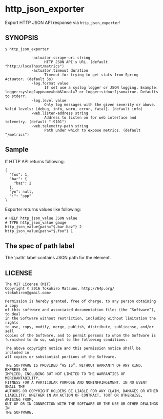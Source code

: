 # http_json_exporter

Export HTTP JSON API response via `http_json_exporter`!

## SYNOPSIS

    $ http_json_exporter

                -actuator.scrape-uri string
                      HTTP JSON API's URL. (default "http://localhost/metrics")
                -actuator.timeout duration
                      Timeout for trying to get stats from Spring Actuator. (default 5s)
                -log.format value
                      If set use a syslog logger or JSON logging. Example: logger:syslog?appname=bob&local=7 or logger:stdout?json=true. Defaults to stderr.
                -log.level value
                      Only log messages with the given severity or above. Valid levels: [debug, info, warn, error, fatal]. (default info)
                -web.listen-address string
                      Address to listen on for web interface and telemetry. (default ":9101")
                -web.telemetry-path string
                      Path under which to expose metrics. (default "/metrics")

## Sample

If HTTP API returns following:

```
{
  "foo": 1,
  "bar": {
    "baz": 2
  },
  "yo": null,
  "i": "ppp"
}
```

Exporter returns values like following:

    # HELP http_json_value JSON value
    # TYPE http_json_value gauge
    http_json_value{path="$.bar.baz"} 2
    http_json_value{path="$.foo"} 1

## The spec of path label

The 'path' label contains JSON path for the element.

## LICENSE

    The MIT License (MIT)
    Copyright © 2016 Tokuhiro Matsuno, http://64p.org/ <tokuhirom@gmail.com>

    Permission is hereby granted, free of charge, to any person obtaining a copy
    of this software and associated documentation files (the “Software”), to deal
    in the Software without restriction, including without limitation the rights
    to use, copy, modify, merge, publish, distribute, sublicense, and/or sell
    copies of the Software, and to permit persons to whom the Software is
    furnished to do so, subject to the following conditions:

    The above copyright notice and this permission notice shall be included in
    all copies or substantial portions of the Software.

    THE SOFTWARE IS PROVIDED “AS IS”, WITHOUT WARRANTY OF ANY KIND, EXPRESS OR
    IMPLIED, INCLUDING BUT NOT LIMITED TO THE WARRANTIES OF MERCHANTABILITY,
    FITNESS FOR A PARTICULAR PURPOSE AND NONINFRINGEMENT. IN NO EVENT SHALL THE
    AUTHORS OR COPYRIGHT HOLDERS BE LIABLE FOR ANY CLAIM, DAMAGES OR OTHER
    LIABILITY, WHETHER IN AN ACTION OF CONTRACT, TORT OR OTHERWISE, ARISING FROM,
    OUT OF OR IN CONNECTION WITH THE SOFTWARE OR THE USE OR OTHER DEALINGS IN
    THE SOFTWARE.


